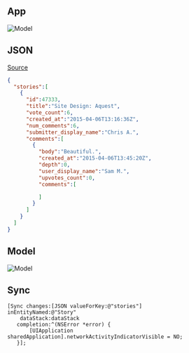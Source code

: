## App

![Model](https://raw.githubusercontent.com/hyperoslo/Sync/master/Examples/DesignerNews/Images/app.png)

## JSON

[Source](https://news.layervault.com/?format=json)

```json
{
  "stories":[
    {
      "id":47333,
      "title":"Site Design: Aquest",
      "vote_count":6,
      "created_at":"2015-04-06T13:16:36Z",
      "num_comments":6,
      "submitter_display_name":"Chris A.",
      "comments":[
        {
          "body":"Beautiful.",
          "created_at":"2015-04-06T13:45:20Z",
          "depth":0,
          "user_display_name":"Sam M.",
          "upvotes_count":0,
          "comments":[

          ]
        }
      ]
    }
  ]
}
```

## Model

![Model](https://raw.githubusercontent.com/hyperoslo/Sync/master/Examples/DesignerNews/Images/model.png)

## Sync

```objc
[Sync changes:[JSON valueForKey:@"stories"]
inEntityNamed:@"Story"
    dataStack:dataStack
   completion:^(NSError *error) {
       [UIApplication sharedApplication].networkActivityIndicatorVisible = NO;
   }];
```
